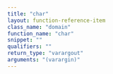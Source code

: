 ```yaml
---
title: "char"
layout: function-reference-item
class_name: "domain"
function_name: "char"
snippet: ""
qualifiers: ""
return_type: "varargout"
arguments: "(varargin)"
---
```


<pre class="help-text"></pre>